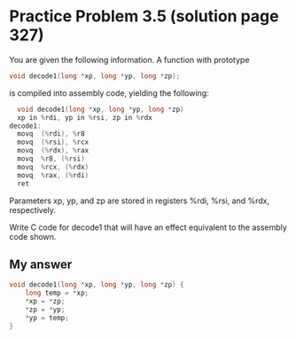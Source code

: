 # Practice Problem 3.5 (solution page 327)
You are given the following information. A function with prototype

```c
void decode1(long *xp, long *yp, long *zp);
```

is compiled into assembly code, yielding the following:

```c
  void decode1(long *xp, long *yp, long *zp)
  xp in %rdi, yp in %rsi, zp in %rdx
decode1:
  movq	(%rdi), %r8
  movq	(%rsi), %rcx
  movq	(%rdx), %rax
  movq	%r8, (%rsi)
  movq	%rcx, (%rdx)
  movq	%rax, (%rdi)
  ret
```

Parameters xp, yp, and zp are stored in registers %rdi, %rsi, and %rdx, respectively.

Write C code for decode1 that will have an effect equivalent to the assembly code shown.

## My answer
```c
void decode1(long *xp, long *yp, long *zp) {
    long temp = *xp;
    *xp = *zp;
    *zp = *yp;
    *yp = temp;
}
```